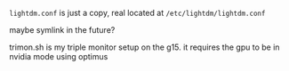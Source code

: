 `lightdm.conf` is just a copy, real located at `/etc/lightdm/lightdm.conf`

maybe symlink in the future?

trimon.sh is my triple monitor setup on the g15. it requires the gpu to be in nvidia mode using optimus